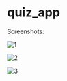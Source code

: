 # quiz_app

Screenshots: 

![1](https://github.com/Qunnnn/quiz_app/assets/92873792/cc8b0c20-7cee-4078-a8ab-461eabd8e6a0)

![2](https://github.com/Qunnnn/quiz_app/assets/92873792/c77de957-0a51-4747-80b3-5579316d3e74)

![3](https://github.com/Qunnnn/quiz_app/assets/92873792/7891c097-0dd3-4eae-997e-69816e41eb7b)
